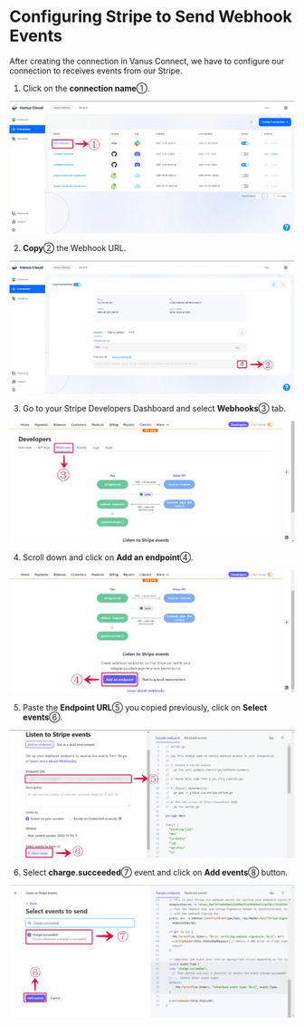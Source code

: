 
# **Configuring Stripe to Send Webhook Events**

After creating the connection in Vanus Connect, we have to configure our connection to receives events from our Stripe.

1. Click on the **connection name**①.

![stripe_slack_14.webp](./images/stripe_slack_14.webp) 

2. **Copy**② the Webhook URL.

![stripe_slack_15.webp](./images/stripe_slack_15.webp) 

3. Go to your Stripe Developers Dashboard and select **Webhooks**③ tab.

![stripe_slack_16.webp](./images/stripe_slack_16.webp) 

4. Scroll down and click on **Add an endpoint**④.

![stripe_slack_17.webp](./images/stripe_slack_17.webp) 

5. Paste the **Endpoint URL**⑤ you copied previously, click on **Select events**⑥.

![stripe_slack_18.webp](./images/stripe_slack_18.webp)

6. Select **charge.succeeded**⑦ event and click on **Add events**⑧ button.

![stripe_slack_19.webp](./images/stripe_slack_19.webp) 


